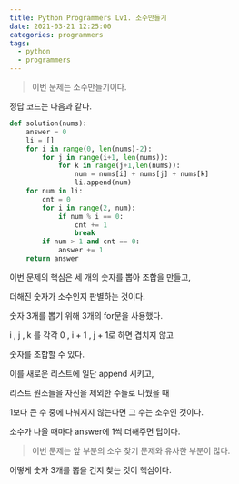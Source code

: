 ```yaml
---
title: Python Programmers Lv1. 소수만들기
date: 2021-03-21 12:25:00
categories: programmers
tags:
  - python
  - programmers
---
```

>이번 문제는 소수만들기이다.

정답 코드는 다음과 같다.

~~~python
def solution(nums):
    answer = 0
    li = []
    for i in range(0, len(nums)-2):
        for j in range(i+1, len(nums)):
            for k in range(j+1,len(nums)):
                num = nums[i] + nums[j] + nums[k]
                li.append(num)
    for num in li:
        cnt = 0
        for i in range(2, num):
            if num % i == 0:
                cnt += 1
                break
        if num > 1 and cnt == 0:
            answer += 1
    return answer
~~~

이번 문제의 핵심은 세 개의 숫자를 뽑아 조합을 만들고,

더해진 숫자가 소수인지 판별하는 것이다.

숫자 3개를 뽑기 위해 3개의 for문을 사용했다.

i , j , k 를 각각 0 , i + 1 , j + 1로 하면 겹치지 않고

숫자를 조합할 수 있다.

이를 새로운 리스트에 일단 append 시키고,

리스트 원소들을 자신을 제외한 수들로 나눴을 때

1보다 큰 수 중에 나눠지지 않는다면 그 수는 소수인 것이다.

소수가 나올 때마다 answer에 1씩 더해주면 답이다.

>이번 문제는 앞 부분의 소수 찾기 문제와 유사한 부분이 많다.

어떻게 숫자 3개를 뽑을 건지 찾는 것이 핵심이다.
